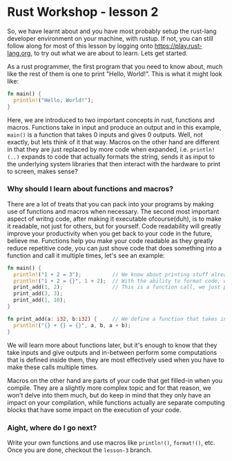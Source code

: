 # Rust Workshop - lesson 2

So, we have learnt about and you have most probably setup the rust-lang developer environment on your machine, with rustup. If not, you can still follow along for most of this lesson by logging onto https://play.rust-lang.org, to try out what we are about to learn. Lets get started.

As a rust programmer, the first program that you need to know about, much like the rest of them is one to print "Hello, World!". This is what it might look like:
```rust
fn main() {
  println!("Hello, World!");
}
```
Here, we are introduced to two important concepts in rust, functions and macros. Functions take in input and produce an output and in this example, `main()` is a function that takes 0 inputs and gives 0 outputs. Well, not exactly, but lets think of it that way. Macros on the other hand are different in that they are just replaced by more code when expanded, i.e. `println!(..)` expands to code that actually formats the string, sends it as input to the underlying system libraries that then interact with the hardware to print to screen, makes sense?

### Why should I learn about functions and macros?
There are a lot of treats that you can pack into your programs by making use of functions and macros when necessary. The second most important aspect of writng code, after making it executable ofcourse(duh), is to make it readable, not just for others, but for yourself. Code readability will greatly improve your productivity when you get back to your code in the future, believe me. Functions help you make your code readable as they greatly reduce repetitive code, you can just shove code that does something into a function and call it multiple times, let's see an example:
```rust
fn main() {
  println!("1 + 2 = 3");          // We know about printing stuff already
  println!("1 + 2 = {}", 1 + 2);  // With the ability to format code, we can actually let rust do the calculation for us and place the result in the output
  print_add(1, 2);                // This is a function call, we just pass values to a function that does everything from here on...
  print_add(3, 3);
  print_add(1, 10);
}

fn print_add(a: i32, b:i32) {     // We define a function that takes in two i32 values and prints them along with their sum to screen using println!()
  println!("{} + {} = {}", a, b, a + b);
}
```
We will learn more about functions later, but it's enough to know that they take inputs and give outputs and in-between perform some computations that is defined inside them, they are most effectively used when you have to make these calls multiple times.

Macros on the other hand are parts of your code that get filled-in when you compile. They are a slightly more complex topic and for that reason, we won't delve into them much, but do keep in mind that they only have an impact on your compilation, while functions actually are separate computing blocks that have some impact on the execution of your code.

### Aight, where do I go next?
Write your own functions and use macros like `println!()`, `format!()`, etc. Once you are done, checkout the `lesson-3` branch.
